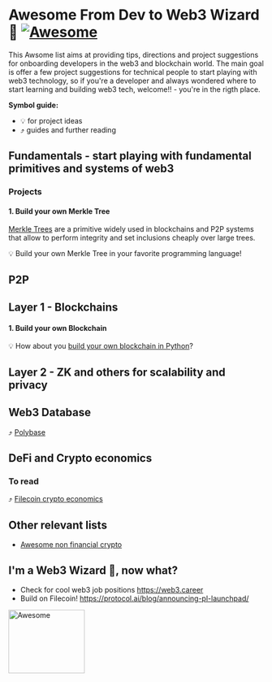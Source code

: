 # Awesome From Dev to Web3 Wizard 🧙 [![Awesome](https://cdn.rawgit.com/sindresorhus/awesome/d7305f38d29fed78fa85652e3a63e154dd8e8829/media/badge.svg)](https://github.com/sindresorhus/awesome)

This Awsome list aims at providing tips, directions and project suggestions for onboarding developers in the web3 and blockchain world. The main goal is offer a few project suggestions for technical people to start playing with web3 technology, so if you're a developer and always wondered where to start learning and building web3 tech, welcome!! - you're in the rigth place.

**Symbol guide:**

- 💡 for project ideas
- ⤴️ guides and further reading 

## Fundamentals - start playing with fundamental primitives and systems of web3
### Projects
#### 1. Build your own Merkle Tree
[Merkle Trees](https://en.wikipedia.org/wiki/Merkle_tree) are a primitive widely used in blockchains and P2P systems that allow to perform integrity and set inclusions cheaply over large trees. 

  💡 Build your own Merkle Tree in your favorite programming language! 

## P2P

## Layer 1 - Blockchains

#### 1. Build your own Blockchain

  💡 How about you [build your own blockchain in Python](https://gruyaume.medium.com/create-your-own-blockchain-using-python-d1250733ce5e)?


## Layer 2 - ZK and others for scalability and privacy 

## Web3 Database
  ⤴️  [Polybase](https://polybase.xyz)

## DeFi and Crypto economics
### To read
  ⤴️  [Filecoin crypto economics](https://filecoin.io/2020-engineering-filecoins-economy-en.pdf)

## Other relevant lists
- [Awesome non financial crypto](https://github.com/machinomy/awesome-non-financial-blockchain#readme)

## I'm a Web3 Wizard 🧙, now what? 

- Check for cool web3 job positions https://web3.career
- Build on Filecoin! https://protocol.ai/blog/announcing-pl-launchpad/

<img width="150" height="125" src="https://github.com/sindresorhus/awesome/blob/main/media/logo.svg" alt="Awesome">
